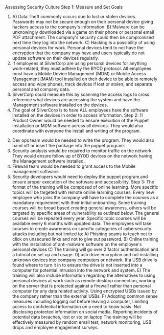 Assessing Security Culture
Step 1: Measure and Set Goals
1. A) Data Theft commonly occurs due to lost or stolen devices. Passwords may not be secure
enough on their personal device giving hackers access to the company's information.
B) Malware can be unknowingly downloaded via a game on their phone or personal email PDF
attachment. The company's security could then be compromised next time they log into the network.
C) Hacking is a possibility of using personal devices for work. Personal devices tend to not have the
encryption that the company may have and users typically do not update software on their devices
regularly.
2. If employees at SilverCorp are using personal devices for anything work-related, they must
adhere by the BYOD protocol. All employees must have a Mobile Device Management (MDM) or
Mobile Access Management (MAM) tool installed on their device to be able to remotely access
and wipe phones, track devices if lost or stolen, and separate personal and company data.
3. SilverCorp could measure this by scanning the access logs to cross reference what devices are
accessing the system and have the Management software installed on the devices.
4. The goal of SilverCorp is to have ALL employees have the software installed on the devices in
order to access information.
Step 2: 1) Product Owner would be needed to ensure execution of the Puppet installation or MDM
software across all devices. They would also coordinate with everyone the install and writing of the
program.
2) Dev ops team would be needed to write the program. They would also hand off or insert the
package into the puppet program.
3) Security analysts would be required to monitor traffic on the network. They would ensure
follow up of BYOD devices on the network having the Management software installed.
4) Firewall team would be needed to grant access to the Mobile management software.
5) Security developers would need to deploy the puppet program and ensure proper execution
of the software and accessibility. 
Step 3:
The format of the training will be composed of online learning. More specific topics will be
targeted with remote online learning courses. Every new employee who joins the company will
have to complete the courses as a mandatory requirement with their initial onboarding. Some
training courses will be broad based creating general awareness, others will be targeted by
specific areas of vulnerability as outlined below. The general courses will be repeated every
year. Specific topic courses will be available every 6 months with updated data.
The employees will take courses to create awareness on specific categories of
cybersecurity attacks including but not limited to:
A) Phishing scams to teach not to click on unsecured links and not to give out password.
B) Online training with the installation of anti-malware software on the employee's
personal devices
C) The training will go over 2 factor authentication and a tutorial on set up and usage.
D) usb drive encryption and not installing unknown devices into company computers or
network. If a USB drive is found where to turn it in to ensure the drive is not inserted
into a computer for potential intrusion into the network and system.
E) The training will also include information regarding the alternatives to using personal
devices at work such as remote desktop connection, working on the server that is
protected against a firewall rather than personal computer for any data related activity.
Using encrypted USBs issued by the company rather than the external USBs.
F) Adopting common sense measures including logging out before leaving a computer,
Limiting access to confidential information on a need to know basis. Not disclosing
protected information on social media. Reporting incidents of potential data breaches,
lost or stolen laptop
The training will be effectively measured by random email test, network monitoring, USB drops
and employee engagement surveys.